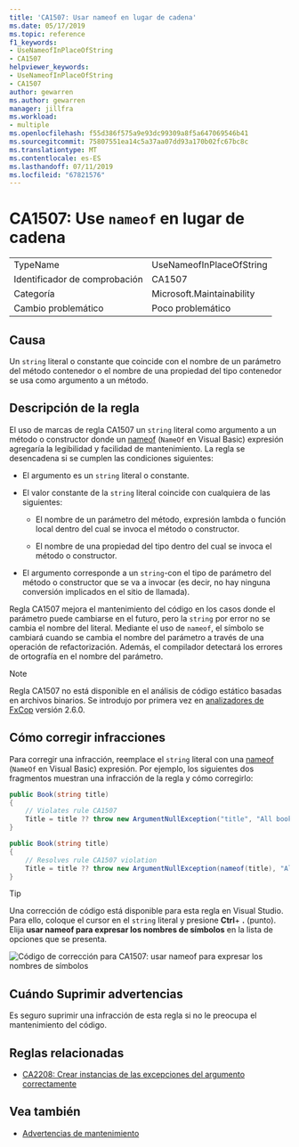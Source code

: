 ```yaml
---
title: 'CA1507: Usar nameof en lugar de cadena'
ms.date: 05/17/2019
ms.topic: reference
f1_keywords:
- UseNameofInPlaceOfString
- CA1507
helpviewer_keywords:
- UseNameofInPlaceOfString
- CA1507
author: gewarren
ms.author: gewarren
manager: jillfra
ms.workload:
- multiple
ms.openlocfilehash: f55d386f575a9e93dc99309a8f5a647069546b41
ms.sourcegitcommit: 75807551ea14c5a37aa07dd93a170b02fc67bc8c
ms.translationtype: MT
ms.contentlocale: es-ES
ms.lasthandoff: 07/11/2019
ms.locfileid: "67821576"
---
```

# <a name="ca1507-use-nameof-in-place-of-string"></a>CA1507: Use `nameof` en lugar de cadena

|||
|-|-|
|TypeName|UseNameofInPlaceOfString|
|Identificador de comprobación|CA1507|
|Categoría|Microsoft.Maintainability|
|Cambio problemático|Poco problemático|

## <a name="cause"></a>Causa

Un `string` literal o constante que coincide con el nombre de un parámetro del método contenedor o el nombre de una propiedad del tipo contenedor se usa como argumento a un método.

## <a name="rule-description"></a>Descripción de la regla

El uso de marcas de regla CA1507 un `string` literal como argumento a un método o constructor donde un [nameof](/dotnet/csharp/language-reference/keywords/nameof) (`NameOf` en Visual Basic) expresión agregaría la legibilidad y facilidad de mantenimiento. La regla se desencadena si se cumplen las condiciones siguientes:

- El argumento es un `string` literal o constante.

- El valor constante de la `string` literal coincide con cualquiera de las siguientes:

  - El nombre de un parámetro del método, expresión lambda o función local dentro del cual se invoca el método o constructor.

  - El nombre de una propiedad del tipo dentro del cual se invoca el método o constructor.

- El argumento corresponde a un `string`-con el tipo de parámetro del método o constructor que se va a invocar (es decir, no hay ninguna conversión implicados en el sitio de llamada).

Regla CA1507 mejora el mantenimiento del código en los casos donde el parámetro puede cambiarse en el futuro, pero la `string` por error no se cambia el nombre del literal. Mediante el uso de `nameof`, el símbolo se cambiará cuando se cambia el nombre del parámetro a través de una operación de refactorización. Además, el compilador detectará los errores de ortografía en el nombre del parámetro.

> [!NOTE]
> Regla CA1507 no está disponible en el análisis de código estático basadas en archivos binarios. Se introdujo por primera vez en [analizadores de FxCop](https://www.nuget.org/packages/Microsoft.CodeAnalysis.FxCopAnalyzers) versión 2.6.0.

## <a name="how-to-fix-violations"></a>Cómo corregir infracciones

Para corregir una infracción, reemplace el `string` literal con una [nameof](/dotnet/csharp/language-reference/keywords/nameof) (`NameOf` en Visual Basic) expresión. Por ejemplo, los siguientes dos fragmentos muestran una infracción de la regla y cómo corregirlo:

```csharp
public Book(string title)
{
    // Violates rule CA1507
    Title = title ?? throw new ArgumentNullException("title", "All books must have a title.");
}
```

```csharp
public Book(string title)
{
    // Resolves rule CA1507 violation
    Title = title ?? throw new ArgumentNullException(nameof(title), "All books must have a title.");
}
```

> [!TIP]
> Una corrección de código está disponible para esta regla en Visual Studio. Para ello, coloque el cursor en el `string` literal y presione **Ctrl**+ **.** (punto). Elija **usar nameof para expresar los nombres de símbolos** en la lista de opciones que se presenta.
>
> ![Código de corrección para CA1507: usar nameof para expresar los nombres de símbolos](media/ca1507-code-fix.PNG)

## <a name="when-to-suppress-warnings"></a>Cuándo Suprimir advertencias

Es seguro suprimir una infracción de esta regla si no le preocupa el mantenimiento del código.

## <a name="related-rules"></a>Reglas relacionadas

- [CA2208: Crear instancias de las excepciones del argumento correctamente](ca2208-instantiate-argument-exceptions-correctly.md)

## <a name="see-also"></a>Vea también

- [Advertencias de mantenimiento](../code-quality/maintainability-warnings.md)
